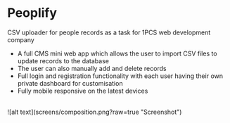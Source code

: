 # Peoplify
CSV uploader for people records as a task for 1PCS web development company
<br>
<ul>
<li>A full CMS mini web app which allows the user to import CSV files to update records to the database</li>
<li>The user can also manually add and delete records</li>
<li>Full login and registration functionality with each user having their own private dashboard for customisation</li>
<li>Fully mobile responsive on the latest devices</li>
</ul>
<br>
![alt text](screens/composition.png?raw=true "Screenshot")
